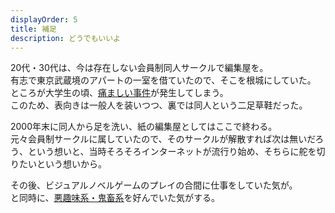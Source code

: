 ```yaml
---
displayOrder: 5
title: 補足
description: どうでもいいよ
---
```


20代・30代は、今は存在しない会員制同人サークルで編集屋を。  
有志で東京武蔵境のアパートの一室を借ていたので、そこを根城にしていた。  
ところが大学生の頃、[痛ましい事件](https://ja.wikipedia.org/wiki/%E6%9D%B1%E4%BA%AC%E3%83%BB%E5%9F%BC%E7%8E%89%E9%80%A3%E7%B6%9A%E5%B9%BC%E5%A5%B3%E8%AA%98%E6%8B%90%E6%AE%BA%E4%BA%BA%E4%BA%8B%E4%BB%B6)が発生してしまう。  
このため、表向きは一般人を装いつつ、裏では同人という二足草鞋だった。

2000年末に同人から足を洗い、紙の編集屋としてはここで終わる。  
元々会員制サークルに属していたので、そのサークルが解散すれば次は無いだろう、という想いと、当時そろそろインターネットが流行り始め、そちらに舵を切りたいという想いから。

その後、ビジュアルノベルゲームのプレイの合間に仕事をしていた気が。  
と同時に、[悪趣味系・鬼畜系](https://ja.wikipedia.org/wiki/%E9%AC%BC%E7%95%9C%E7%B3%BB)を好んでいた気がする。
